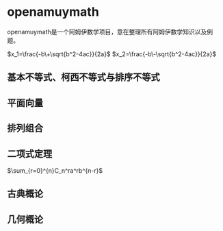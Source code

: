 <script async
  src="https://cdn.bootcss.com/mathjax/2.7.5/MathJax.js?config=TeX-MML-AM_CHTML">
</script>


# openamuymath
openamuymath是一个阿姆伊数学项目，意在整理所有阿姆伊数学知识以及例题。


$x_1=\frac{-b\+\sqrt{b^2-4ac}}{2a}$
$x_2=\frac{-b\-\sqrt{b^2-4ac}}{2a}$
## 基本不等式、柯西不等式与排序不等式
## 平面向量
## 排列组合
## 二项式定理
$\sum_{r=0}^{n}C_n^ra^rb^{n-r}$
## 古典概论
## 几何概论
